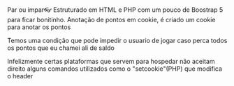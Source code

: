 Par ou impar👓
Estruturado em HTML e PHP com um pouco de Boostrap 5 para ficar bonitinho.
Anotação de pontos em cookie, é criado um cookie para anotar os pontos

Temos uma condição que pode impedir o usuario de jogar caso perca todos os pontos que eu chamei ali de saldo


Infelizmente certas plataformas que servem para hospedar não aceitam direito alguns comandos utilizados como o "setcookie"(PHP) que modifica o header